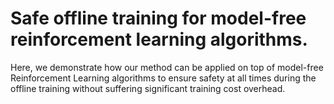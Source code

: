 # Safe offline training for model-free reinforcement learning algorithms.

Here, we demonstrate how our method can be applied on top of model-free Reinforcement Learning algorithms to ensure safety at all times during the offline training without suffering significant training cost overhead.

